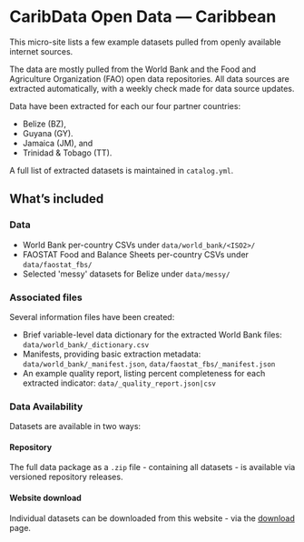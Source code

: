 # CaribData Open Data — Caribbean

This micro-site lists a few example datasets pulled from openly available internet sources. 

The data are mostly pulled from the World Bank and the Food and Agriculture Organization (FAO) open data repositories. 
All data sources are extracted automatically, with a weekly check made for data source updates. 

Data have been extracted for each our four partner countries: 

- Belize (BZ),
- Guyana (GY).
- Jamaica (JM), and 
- Trinidad & Tobago (TT).

A full list of extracted datasets is maintained in `catalog.yml`.

## What’s included

### Data
- World Bank per-country CSVs under `data/world_bank/<ISO2>/`
- FAOSTAT Food and Balance Sheets per-country CSVs under `data/faostat_fbs/`
- Selected 'messy' datasets for Belize under `data/messy/`

### Associated files
Several information files have been created:
- Brief variable-level data dictionary for the extracted World Bank files: `data/world_bank/_dictionary.csv`
- Manifests, providing basic extraction metadata: `data/world_bank/_manifest.json`, `data/faostat_fbs/_manifest.json`
- An example quality report, listing percent completeness for each extracted indicator: `data/_quality_report.json|csv`

### Data Availability
Datasets are available in two ways:

#### Repository 
The full data package as a `.zip` file - containing all datasets - is available via versioned repository releases.

#### Website download
Individual datasets can be downloaded from this website - via the [download](downloads.md) page.
